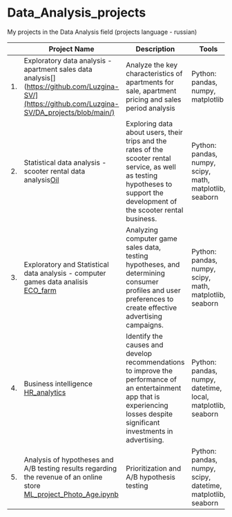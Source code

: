 # Data_Analysis_projects
My projects in the Data Analysis field (projects language - russian)

|   | Project Name  | Description              | Tools    |
|---|---------------|--------------------------|----------|
|1.| Exploratory data analysis - apartment sales data analysis[](https://github.com/Luzgina-SV/](https://github.com/Luzgina-SV/DA_projects/blob/main/)| Analyze the key characteristics of apartments for sale, apartment pricing and sales period analysis| Python: pandas, numpy, matplotlib|
|2.| Statistical data analysis -  scooter rental data analysis[Oil](https://github.com/Luzgina-SV/DA_projects/blob/main/oil/ML_project_oil_well_location_clean.ipynb)| Exploring data about users, their trips and the rates of the scooter rental service, as well as testing hypotheses to support the development of the scooter rental business.| Python: pandas, numpy, scipy, math, matplotlib, seaborn|
|3.| Exploratory and Statistical data analysis - computer games data analisis [ECO_farm](https://github.com/Luzgina-SV/DA_projects/blob/main//blob/main/ECO_ferma/ML_project_ECO_Farm.ipynb)| Analyzing computer game sales data, testing hypotheses, and determining consumer profiles and user preferences to create effective advertising campaigns.| Python: pandas, numpy, scipy, math, matplotlib, seaborn
|4.| Business intelligence [HR_analytics](https://github.com/Luzgina-SV/DA_projects/blob/main//blob/main/ECO_ferma/ML_project_ECO_Farm.ipynb)| Identify the causes and develop recommendations to improve the performance of an entertainment app that is experiencing losses despite significant investments in advertising.| Python: pandas, numpy, datetime, local, matplotlib, seaborn
|5.| Analysis of hypotheses and A/B testing results regarding the revenue of an online store [ML_project_Photo_Age.ipynb](https://github.com/Luzgina-SV/DA_projects/blob/main//////)| Prioritization and A/B hypothesis testing | Python: pandas, numpy, scipy, datetime, matplotlib, seaborn
